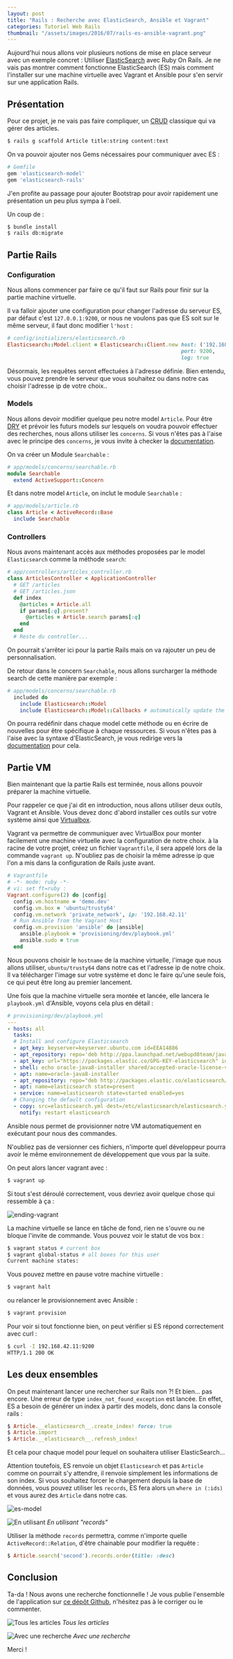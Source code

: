 ```yaml
---
layout: post
title: "Rails : Recherche avec ElasticSearch, Ansible et Vagrant"
categories: Tutoriel Web Rails
thumbnail: "/assets/images/2016/07/rails-es-ansible-vagrant.png"
---
```

Aujourd'hui nous allons voir plusieurs notions de mise en place serveur avec un exemple concret : Utiliser [ElasticSearch](https://www.elastic.co/guide/index.html) avec Ruby On Rails. Je ne vais pas montrer comment fonctionne ElasticSearch (ES) mais comment l'installer sur une machine virtuelle avec Vagrant et Ansible pour s'en servir sur une application Rails.

## Présentation

Pour ce projet, je ne vais pas faire compliquer, un [CRUD](https://fr.wikipedia.org/wiki/CRUD) classique qui va gérer des articles.

```bash
$ rails g scaffold Article title:string content:text
```

On va pouvoir ajouter nos Gems nécessaires pour communiquer avec ES :

```ruby
# Gemfile
gem 'elasticsearch-model'
gem 'elasticsearch-rails'
```

J'en profite au passage pour ajouter Bootstrap pour avoir rapidement une présentation un peu plus sympa à l'oeil.

Un coup de :

```bash
$ bundle install
$ rails db:migrate
```

## Partie Rails

### Configuration

Nous allons commencer par faire ce qu'il faut sur Rails pour finir sur la partie machine virtuelle.

Il va falloir ajouter une configuration pour changer l'adresse du serveur ES, par défaut c'est `127.0.0.1:9200`, or nous ne voulons pas que ES soit sur le même serveur, il faut donc modifier `l'host` :

```ruby
# config/initializers/elasticsearch.rb
Elasticsearch::Model.client = Elasticsearch::Client.new host: ('192.168.42.11'),
                                                        port: 9200,
                                                        log: true
```

Désormais, les requêtes seront effectuées à l'adresse définie. Bien entendu, vous pouvez prendre le serveur que vous souhaitez ou dans notre cas choisir l'adresse ip de votre choix..

### Models

Nous allons devoir modifier quelque peu notre model `Article`. Pour être [DRY](https://en.wikipedia.org/wiki/Don%27t_repeat_yourself) et prévoir les futurs models sur lesquels on voudra pouvoir effectuer des recherches, nous allons utiliser les `concerns`. Si vous n'êtes pas à l'aise avec le principe des `concerns`, je vous invite à checker la [documentation](https://api.rubyonrails.org/classes/ActiveSupport/Concern.html).

On va créer un Module `Searchable` :

```ruby
# app/models/concerns/searchable.rb
module Searchable
  extend ActiveSupport::Concern
```

Et dans notre model `Article`, on inclut le module `Searchable` :

```ruby
# app/models/article.rb
class Article < ActiveRecord::Base
  include Searchable
```

### Controllers

Nous avons maintenant accès aux méthodes proposées par le model `Elasticsearch` comme la méthode `search`:

```ruby
# app/controllers/articles_controller.rb
class ArticlesController < ApplicationController
  # GET /articles
  # GET /articles.json
  def index
    @articles = Article.all
    if params[:q].present?
      @articles = Article.search params[:q]
    end
  end
  # Reste du controller...
```

On pourrait s'arrêter ici pour la partie Rails mais on va rajouter un peu de personnalisation.

De retour dans le concern `Searchable`, nous allons surcharger la méthode search de cette manière par exemple :

```ruby
# app/models/concerns/searchable.rb
  included do
    include Elasticsearch::Model
    include Elasticsearch::Model::Callbacks # automatically update the index whenever the record changes
```

On pourra redéfinir dans chaque model cette méthode ou en écrire de nouvelles pour être spécifique à chaque ressources. Si vous n'êtes pas à l'aise avec la syntaxe d'ElasticSearch, je vous redirige vers la [documentation](https://www.elastic.co/guide/en/elasticsearch/reference/current/getting-started.html) pour cela.

## Partie VM

Bien maintenant que la partie Rails est terminée, nous allons pouvoir préparer la machine virtuelle.

Pour rappeler ce que j'ai dit en introduction, nous allons utiliser deux outils, Vagrant et Ansible. Vous devez donc d'abord installer ces outils sur votre système ainsi que [Virtualbox](https://www.virtualbox.org).

Vagrant va permettre de communiquer avec VirtualBox pour monter facilement une machine virtuelle avec la configuration de notre choix. à la racine de votre projet, créez un fichier `Vagrantfile`, il sera appelé lors de la commande `vagrant up`. N'oubliez pas de choisir la même adresse ip que l'on a mis dans la configuration de Rails juste avant.

```ruby
# Vagrantfile
# -*- mode: ruby -*-
# vi: set ft=ruby :
Vagrant.configure(2) do |config|
  config.vm.hostname = 'demo.dev'
  config.vm.box = 'ubuntu/trusty64'
  config.vm.network 'private_network', ip: '192.168.42.11'
  # Run Ansible from the Vagrant Host
  config.vm.provision 'ansible' do |ansible|
    ansible.playbook = 'provisioning/dev/playbook.yml'
    ansible.sudo = true
  end
```

Nous pouvons choisir le `hostname` de la machine virtuelle, l'image que nous allons utiliser, `ubuntu/trusty64` dans notre cas et l'adresse ip de notre choix. Il va télécharger l'image sur votre système et donc le faire qu'une seule fois, ce qui peut être long au premier lancement.

Une fois que la machine virtuelle sera montée et lancée, elle lancera le `playbook.yml` d'Ansible, voyons cela plus en détail :

```yaml
# provisioning/dev/playbook.yml
---
- hosts: all
  tasks:
  # Install and configure Elasticsearch
  - apt_key: keyserver=keyserver.ubuntu.com id=EEA14886
  - apt_repository: repo='deb http://ppa.launchpad.net/webupd8team/java/ubuntu trusty main' update_cache=yes
  - apt_key: url="https://packages.elastic.co/GPG-KEY-elasticsearch" id="D88E42B4"
  - shell: echo oracle-java8-installer shared/accepted-oracle-license-v1-1 select true | /usr/bin/debconf-set-selections
  - apt: name=oracle-java8-installer
  - apt_repository: repo="deb http://packages.elastic.co/elasticsearch/2.x/debian stable main" update_cache=yes
  - apt: name=elasticsearch state=present
  - service: name=elasticsearch state=started enabled=yes
  # Changing the default configuration
  - copy: src=elasticsearch.yml dest=/etc/elasticsearch/elasticsearch.yml
    notify: restart elasticsearch
```

Ansible nous permet de provisionner notre VM automatiquement en exécutant pour nous des commandes.

N'oubliez pas de versionner ces fichiers, n'importe quel développeur pourra avoir le même environnement de développement que vous par la suite.

On peut alors lancer vagrant avec :

```bash
$ vagrant up
```

Si tout s'est déroulé correctement, vous devriez avoir quelque chose qui ressemble à ça :

![ending-vagrant](/assets/images/2016/07/ending-vagrant.png)

La machine virtuelle se lance en tâche de fond, rien ne s'ouvre ou ne bloque l'invite de commande. Vous pouvez voir le statut de vos box :

```bash
$ vagrant status # current box
$ vagrant global-status # all boxes for this user
Current machine states:
```

Vous pouvez mettre en pause votre machine virtuelle :

```bash
$ vagrant halt
```

ou relancer le provisionnement avec Ansible :

```bash
$ vagrant provision
```

Pour voir si tout fonctionne bien, on peut vérifier si ES répond correctement avec curl :

```bash
$ curl -I 192.168.42.11:9200
HTTP/1.1 200 OK
```

## Les deux ensembles

On peut maintenant lancer une rechercher sur Rails non ?! Et bien... pas encore. Une erreur de type `index_not_found_exception` est lancée. En effet, ES a besoin de générer un index à partir des models, donc dans la console rails :

```ruby
$ Article.__elasticsearch__.create_index! force: true
$ Article.import
$ Article.__elasticsearch__.refresh_index!
```

Et cela pour chaque model pour lequel on souhaitera utiliser ElasticSearch...

Attention toutefois, ES renvoie un objet `Elasticsearch` et pas `Article` comme on pourrait s'y attendre, il renvoie simplement les informations de son index. Si vous souhaitez forcer le chargement depuis la base de données, vous pouvez utiliser les `records`, ES fera alors un `where in (:ids)` et vous aurez des `Article` dans notre cas.

![es-model](/assets/images/2016/07/es-model.png)

![En utilisant ](/assets/images/2016/07/es-records.png)
*En utilisant "records"*

Utiliser la méthode `records` permettra, comme n'importe quelle `ActiveRecord::Relation`, d'être chainable pour modifier la requête :

```ruby
$ Article.search('second').records.order(title: :desc)
```

## Conclusion

Ta-da ! Nous avons une recherche fonctionnelle ! Je vous publie l'ensemble de l'application sur [ce dépôt Github](https://github.com/guillaumebriday/Rails-elasticsearch-vagrant-ansible-demo), n'hésitez pas à le corriger ou le commenter.

![Tous les articles](/assets/images/2016/07/rails-es-all.png)
*Tous les articles*

![Avec une recherche](/assets/images/2016/07/rails-es-search.png)
*Avec une recherche*

Merci !
